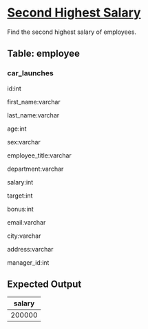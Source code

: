 # [Second Highest Salary](https://platform.stratascratch.com/coding/9892-second-highest-salary?code_type=3)

Find the second highest salary of employees.

## Table: employee

### car_launches
id:int

first_name:varchar

last_name:varchar

age:int

sex:varchar

employee_title:varchar

department:varchar

salary:int

target:int

bonus:int

email:varchar

city:varchar

address:varchar

manager_id:int



## Expected Output
<table class="ResultsTable__table"><thead><tr class="ResultsTable__header-row"><th class="ResultsTable__header-cell">salary</th></tr></thead><tbody><tr class="ResultsTable__row "><td class="ResultsTable__cell">200000</td></tr></tbody></table>
